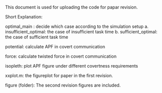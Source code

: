 This document is used for uploading the code for papar revision.

Short Explanation: 

optimal_main : decide which case according to the simulation setup 
a. insufficient_optimal: the case of insufficient task time 
b. sufficient_optimal: the case of sufficient task time

potential: calculate APF in covert communication

force: calculate twisted force in covert communication

isopleth: plot APF figure under different covertness requirements

xxplot.m: the figureplot for paper in the first revision. 

figure (folder): The second revision figures are included.
